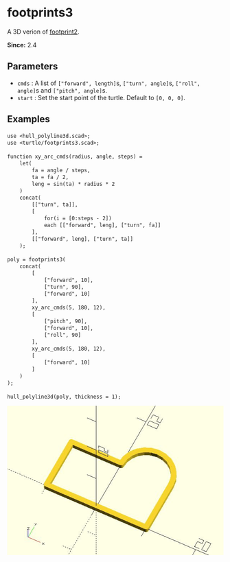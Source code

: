 # footprints3

A 3D verion of [footprint2](https://openhome.cc/eGossip/OpenSCAD/lib2x-footprints2.html). 

**Since:** 2.4

## Parameters

- `cmds` : A list of `["forward", length]`s, `["turn", angle]`s, `["roll", angle]`s and `["pitch", angle]`s. 
- `start` : Set the start point of the turtle. Default to `[0, 0, 0]`.

## Examples
	    
	use <hull_polyline3d.scad>;
	use <turtle/footprints3.scad>;
	
	function xy_arc_cmds(radius, angle, steps) = 
		let(
			fa = angle / steps,
			ta = fa / 2,
			leng = sin(ta) * radius * 2
		)
		concat(
			[["turn", ta]],
			[
				for(i = [0:steps - 2])
				each [["forward", leng], ["turn", fa]]
			],
			[["forward", leng], ["turn", ta]]
		);

	poly = footprints3(
		concat(
			[
				["forward", 10],
				["turn", 90],
				["forward", 10] 
			], 
			xy_arc_cmds(5, 180, 12),
			[
				["pitch", 90],
				["forward", 10],
				["roll", 90]
			],
			xy_arc_cmds(5, 180, 12),
			[
				["forward", 10]
			]
		)
	);

	hull_polyline3d(poly, thickness = 1);

![footprints3](images/lib2x-footprints2-1.JPG)


